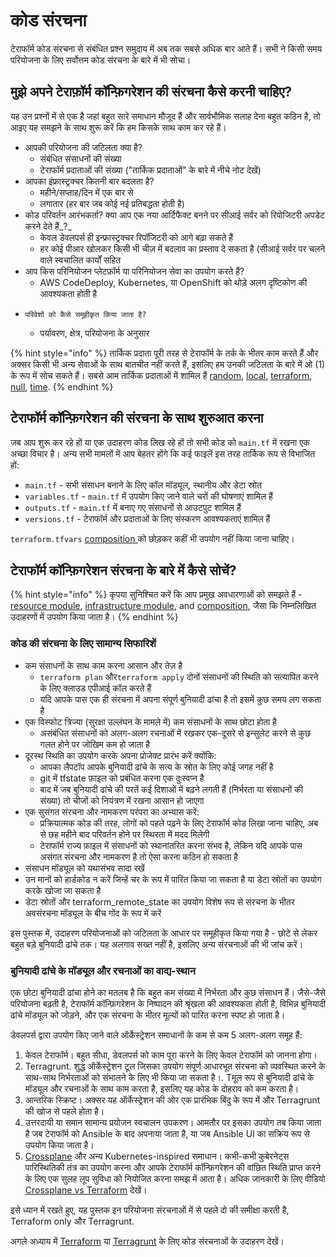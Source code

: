 # कोड संरचना

टेराफॉर्म कोड संरचना से संबंधित प्रश्न समुदाय में अब तक सबसे अधिक बार आते हैं। सभी ने किसी समय परियोजना के लिए सर्वोत्तम कोड संरचना के बारे में भी सोचा।

## मुझे अपने टेराफ़ॉर्म कॉन्फ़िगरेशन की संरचना कैसे करनी चाहिए?

यह उन प्रश्नों में से एक है जहां बहुत सारे समाधान मौजूद हैं और सार्वभौमिक सलाह देना बहुत कठिन है, तो आइए यह समझने के साथ शुरू करें कि हम किसके साथ काम कर रहे हैं।

* आपकी परियोजना की जटिलता क्या है?
  * संबंधित संसाधनों की संख्या
  * टेराफॉर्म प्रदाताओं की संख्या ("तार्किक प्रदाताओं" के बारे में नीचे नोट देखें)
* आपका इंफ्रास्ट्रक्चर कितनी बार बदलता है?
  * महीने/सप्ताह/दिन में एक बार से
  * लगातार (हर बार जब कोई नई प्रतिबद्धता होती है)
* कोड परिवर्तन आरंभकर्ता? क्या आप एक नया आर्टिफैक्ट बनने पर सीआई सर्वर को रिपोजिटरी अपडेट करने देते हैं_?_
  * केवल डेवलपर्स ही इन्फ्रास्ट्रक्चर रिपॉजिटरी को आगे बढ़ा सकते हैं
  * हर कोई पीआर खोलकर किसी भी चीज़ में बदलाव का प्रस्ताव दे सकता है (सीआई सर्वर पर चलने वाले स्वचालित कार्यों सहित
* आप किस परिनियोजन प्लेटफ़ॉर्म या परिनियोजन सेवा का उपयोग करते हैं?
  * AWS CodeDeploy, Kubernetes, या OpenShift को थोड़े अलग दृष्टिकोण की आवश्यकता होती है
* ```
  परिवेशों को कैसे समूहीकृत किया जाता है?
  ```
  * पर्यावरण, क्षेत्र, परियोजना के अनुसार

{% hint style="info" %}
तार्किक प्रदाता पूरी तरह से टेराफॉर्म के तर्क के भीतर काम करते हैं और अक्सर किसी भी अन्य सेवाओं के साथ बातचीत नहीं करते हैं, इसलिए हम उनकी जटिलता के बारे में ओ (1) के रूप में सोच सकते हैं। सबसे आम तार्किक प्रदाताओं में शामिल हैं [random](https://registry.terraform.io/providers/hashicorp/random/latest/docs), [local](https://registry.terraform.io/providers/hashicorp/local/latest/docs), [terraform](https://www.terraform.io/docs/providers/terraform/index.html), [null](https://registry.terraform.io/providers/hashicorp/null/latest/docs), [time](https://registry.terraform.io/providers/hashicorp/time/latest).
{% endhint %}

## टेराफॉर्म कॉन्फ़िगरेशन की संरचना के साथ शुरुआत करना&#x20;

जब आप शुरू कर रहे हों या एक उदाहरण कोड लिख रहे हों तो सभी कोड को `main.tf` में रखना एक अच्छा विचार है। अन्य सभी मामलों में आप बेहतर होंगे कि कई फाइलें इस तरह तार्किक रूप से विभाजित हों:

* `main.tf` - सभी संसाधन बनाने के लिए कॉल मॉड्यूल, स्थानीय और डेटा स्रोत
* `variables.tf` - `main.tf` में उपयोग किए जाने वाले चरों की घोषणाएं शामिल हैं
* `outputs.tf` - `main.tf` में बनाए गए संसाधनों से आउटपुट शामिल हैं
* `versions.tf` - टेराफॉर्म और प्रदाताओं के लिए संस्करण आवश्यकताएं शामिल हैं

`terraform.tfvars` [composition ](key-concepts.md#composition)को छोड़कर कहीं भी उपयोग नहीं किया जाना चाहिए।

## टेराफॉर्म कॉन्फ़िगरेशन संरचना के बारे में कैसे सोचें?

{% hint style="info" %}
कृपया सुनिश्चित करें कि आप प्रमुख अवधारणाओं को समझते हैं - [resource module](key-concepts.md#resource-module), [infrastructure module](key-concepts.md#infrastructure-module), and [composition](key-concepts.md#composition), जैसा कि निम्नलिखित उदाहरणों में उपयोग किया जाता है।
{% endhint %}

### कोड की संरचना के लिए सामान्य सिफारिशें

* कम संसाधनों के साथ काम करना आसान और तेज़ है
  * `terraform plan` और`terraform apply` दोनों संसाधनों की स्थिति को सत्यापित करने के लिए क्लाउड एपीआई कॉल करते हैं
  * यदि आपके पास एक ही संरचना में अपना संपूर्ण बुनियादी ढांचा है तो इसमें कुछ समय लग सकता है
* एक विस्फोट त्रिज्या (सुरक्षा उल्लंघन के मामले में) कम संसाधनों के साथ छोटा होता है
  * असंबंधित संसाधनों को अलग-अलग रचनाओं में रखकर एक-दूसरे से इन्सुलेट करने से कुछ गलत होने पर जोखिम कम हो जाता है
* दूरस्थ स्थिति का उपयोग करके अपना प्रोजेक्ट प्रारंभ करें क्योंकि:
  * आपका लैपटॉप आपके बुनियादी ढांचे के सत्य के स्रोत के लिए कोई जगह नहीं है
  * git में tfstate फ़ाइल को प्रबंधित करना एक दुःस्वप्न है
  * बाद में जब बुनियादी ढांचे की परतें कई दिशाओं में बढ़ने लगती हैं (निर्भरता या संसाधनों की संख्या) तो चीजों को नियंत्रण में रखना आसान हो जाएगा
* एक सुसंगत संरचना और नामकरण परंपरा का अभ्यास करें:
  * प्रक्रियात्मक कोड की तरह, लोगों को पहले पढ़ने के लिए टेराफॉर्म कोड लिखा जाना चाहिए, अब से छह महीने बाद परिवर्तन होने पर स्थिरता में मदद मिलेगी
  * टेराफॉर्म राज्य फ़ाइल में संसाधनों को स्थानांतरित करना संभव है, लेकिन यदि आपके पास असंगत संरचना और नामकरण है तो ऐसा करना कठिन हो सकता है
* संसाधन मॉड्यूल को यथासंभव सादा रखें
* उन मानों को हार्डकोड न करें जिन्हें चर के रूप में पारित किया जा सकता है या डेटा स्रोतों का उपयोग करके खोजा जा सकता है
* डेटा स्रोतों और terraform\_remote\_state का उपयोग विशेष रूप से संरचना के भीतर अवसंरचना मॉड्यूल के बीच गोंद के रूप में करें

इस पुस्तक में, उदाहरण परियोजनाओं को जटिलता के आधार पर समूहीकृत किया गया है - छोटे से लेकर बहुत बड़े बुनियादी ढांचे तक। यह अलगाव सख्त नहीं है, इसलिए अन्य संरचनाओं की भी जांच करें।

### बुनियादी ढांचे के मॉड्यूल और रचनाओं का वाद्य-स्थान

एक छोटा बुनियादी ढांचा होने का मतलब है कि बहुत कम संख्या में निर्भरता और कुछ संसाधन हैं। जैसे-जैसे परियोजना बढ़ती है, टेराफॉर्म कॉन्फ़िगरेशन के निष्पादन की श्रृंखला की आवश्यकता होती है, विभिन्न बुनियादी ढांचे मॉड्यूल को जोड़ने, और एक संरचना के भीतर मूल्यों को पारित करना स्पष्ट हो जाता है।

डेवलपर्स द्वारा उपयोग किए जाने वाले ऑर्केस्ट्रेशन समाधानों के कम से कम 5 अलग-अलग समूह हैं:

1. केवल टेराफॉर्म। बहुत सीधा, डेवलपर्स को काम पूरा करने के लिए केवल टेराफॉर्म को जानना होगा।
2. Terragrunt. शुद्ध ऑर्केस्ट्रेशन टूल जिसका उपयोग संपूर्ण आधारभूत संरचना को व्यवस्थित करने के साथ-साथ निर्भरताओं को संभालने के लिए भी किया जा सकता है।. Tमूल रूप से बुनियादी ढांचे के मॉड्यूल और रचनाओं के साथ काम करता है, इसलिए यह कोड के दोहराव को कम करता है।
3. आन्तरिक स्क्रिप्ट। अक्सर यह ऑर्केस्ट्रेशन की ओर एक प्रारंभिक बिंदु के रूप में और Terragrunt की खोज से पहले होता है।
4. उत्तरदायी या समान सामान्य प्रयोजन स्वचालन उपकरण। आमतौर पर इसका उपयोग तब किया जाता है जब टेराफॉर्म को Ansible के बाद अपनाया जाता है, या जब Ansible UI का सक्रिय रूप से उपयोग किया जाता है।
5. [Crossplane](https://crossplane.io) और अन्य Kubernetes-inspired समाधान। कभी-कभी कुबेरनेट्स पारिस्थितिकी तंत्र का उपयोग करना और आपके टेराफॉर्म कॉन्फ़िगरेशन की वांछित स्थिति प्राप्त करने के लिए एक सुलह लूप सुविधा को नियोजित करना समझ में आता है। अधिक जानकारी के लिए वीडियो [Crossplane vs Terraform](https://www.youtube.com/watch?v=ELhVbSdcqSY) देखें।&#x20;

इसे ध्यान में रखते हुए, यह पुस्तक इन परियोजना संरचनाओं में से पहले दो की समीक्षा करती है, Terraform only और Terragrunt.

अगले अध्याय में [Terraform](examples/terraform/) या [Terragrunt](examples/terragrunt.md) के लिए कोड संरचनाओं के उदाहरण देखें।
